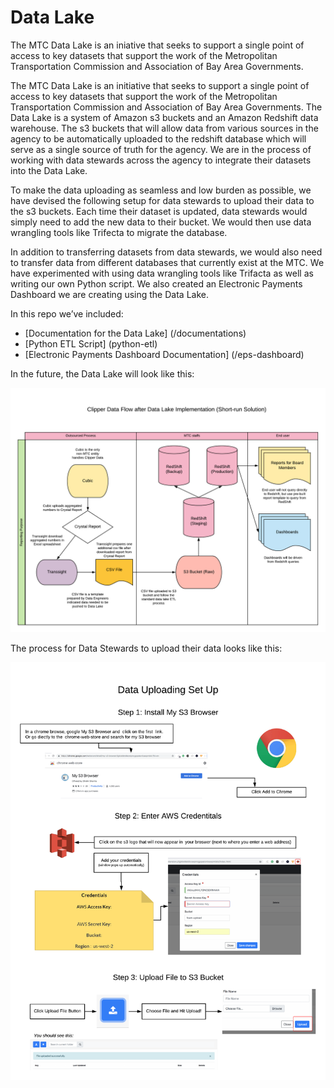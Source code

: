 # Data Lake
The MTC Data Lake is an iniative that seeks to support a single point of access to key datasets that support the work of the Metropolitan Transportation Commission and Association of Bay Area Governments.

The MTC Data Lake is an initiative that seeks to support a single point of access to key datasets that support the work of the Metropolitan Transportation Commission and Association of Bay Area Governments.
The Data Lake is a system of Amazon s3 buckets and an Amazon Redshift data warehouse.  The s3 buckets that will allow data from various sources in the agency to be automatically uploaded to the redshift database which will serve as a single source of truth for the agency. We are in the process of working with data stewards across the agency to integrate their datasets into the Data Lake.
 
To make the data uploading as seamless and low burden as possible, we have devised the following setup for data stewards to upload their data to the s3 buckets.   Each time their dataset is updated, data stewards would simply need to add the new data to their bucket.  We would then use data wrangling tools like Trifecta to migrate the database.

In addition to transferring datasets from data stewards, we would also need to transfer data from different databases that currently exist at the MTC.  We have experimented with using data wrangling tools like Trifacta as well as writing our own Python script.  We also created an Electronic Payments Dashboard we are creating using the Data Lake.

In this repo we’ve included:
* [Documentation for the Data Lake] (/documentations)
* [Python ETL Script] (python-etl)
* [Electronic Payments Dashboard Documentation] (/eps-dashboard)


In the future, the Data Lake will look like this:

![Screenshot](documentations/image/SuggestedImprovement_Shortrun.png)

The process for Data Stewards to upload their data looks like this:

![Screenshot](documentations/image/Blank_Data_Uploading_SetUp.png)
